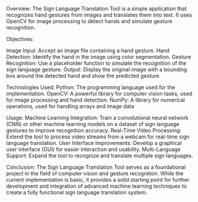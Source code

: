Overview:
The Sign Language Translation Tool is a simple application that recognizes hand gestures from images and translates them into text. It uses OpenCV for image processing to detect hands and simulate gesture recognition.

Objectives:

Image Input:
 Accept an image file containing a hand gesture.
Hand Detection:
 Identify the hand in the image using color segmentation.
Gesture Recognition:
 Use a placeholder function to simulate the recognition of the sign language gesture.
Output:
 Display the original image with a bounding box around the detected hand and show the predicted gesture.

Technologies Used:
Python: The programming language used for the implementation.
OpenCV: A powerful library for computer vision tasks, used for image processing and hand detection.
NumPy: A library for numerical operations, used for handling arrays and image data

Usage:
Machine Learning Integration: Train a convolutional neural network (CNN) or other machine learning models on a dataset of sign language gestures to improve recognition accuracy.
Real-Time Video Processing: Extend the tool to process video streams from a webcam for real-time sign language translation.
User Interface Improvements: Develop a graphical user interface (GUI) for easier interaction and usability.
Multi-Language Support: Expand the tool to recognize and translate multiple sign languages.

Conclusion:
     The Sign Language Translation Tool serves as a foundational project in the field of computer vision and gesture recognition. While the current implementation is basic, it provides a solid starting point for further development and integration of advanced machine learning techniques to create a fully functional sign language translation system.

